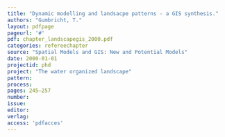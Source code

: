 ```yaml
---
title: "Dynamic modelling and landsacpe patterns - a GIS synthesis."
authors: "Gumbricht, T."
layout: pdfpage
pageurl: '#'
pdf: chapter_landscapegis_2000.pdf
categories: refereechapter
source: "Spatial Models and GIS: New and Potential Models"
date: 2000-01-01
projectid: phd
project: "The water organized landscape"
pattern:
process:
pages: 245–257
number:
issue:
editor:
verlag: 
access: 'pdfacces'
---
```

